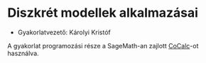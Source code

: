 # Diszkrét modellek alkalmazásai

- Gyakorlatvezető: Károlyi Kristóf

A gyakorlat programozási része a SageMath-an zajlott [CoCalc](https://cocalc.com/)-ot használva.
